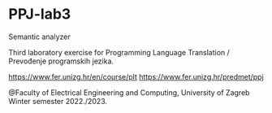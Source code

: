# PPJ-lab3
Semantic analyzer

Third laboratory exercise for Programming Language Translation / Prevođenje programskih jezika.

https://www.fer.unizg.hr/en/course/plt
https://www.fer.unizg.hr/predmet/ppj

@Faculty of Electrical Engineering and Computing, University of Zagreb
Winter semester 2022./2023.
